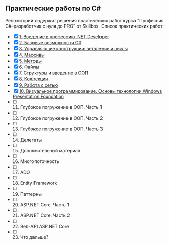 ## Практические работы по C#

Репозиторий содержит решения практических работ курса "Профессия C#–разработчик с нуля до PRO" от Skillbox.
Список практических работ:
- [x] [1. Введение в профессию .NET Developer](https://github.com/QuiShimo/sb-csharp/tree/main/sb-homework01)
- [x] [2. Базовые возможности C#](https://github.com/QuiShimo/sb-csharp/tree/main/sb-homework02)
- [x] [3. Управляющие конструкции: ветвление и циклы](https://github.com/QuiShimo/sb-csharp/tree/main/sb-homework03)
- [x] [4. Массивы](https://github.com/QuiShimo/sb-csharp/tree/main/sb-homework04)
- [x] [5. Методы](https://github.com/QuiShimo/sb-csharp/tree/main/sb-homework05)
- [x] [6. Файлы](https://github.com/QuiShimo/sb-csharp/tree/main/sb-homework06)
- [x] [7. Структуры и введение в ООП](https://github.com/QuiShimo/sb-csharp/tree/main/sb-homework07)
- [x] [8. Коллекции](https://github.com/QuiShimo/sb-csharp/tree/main/sb-homework08)
- [x] [9. Работа с сетью](https://github.com/QuiShimo/sb-csharp/tree/main/sb-homework09)
- [x] [10. Визуальное программирование. Основы технологии Windows Presentation Foundation](https://github.com/QuiShimo/sb-csharp/tree/main/sb-homework10)
- [ ] 11. Глубокое погружение в ООП. Часть 1
- [ ] 12. Глубокое погружение в ООП. Часть 2
- [ ] 13. Глубокое погружение в ООП. Часть 3
- [ ] 14. Делегаты
- [ ] 15. Дополнительный материал
- [ ] 16. Многопоточность
- [ ] 17. ADO
- [ ] 18. Entity Framework
- [ ] 19. Паттерны
- [ ] 20. ASP.NET Core. Часть 1
- [ ] 21. ASP.NET Core. Часть 2
- [ ] 22. Веб-API ASP.NET Core
- [ ] 23. Что дальше?
